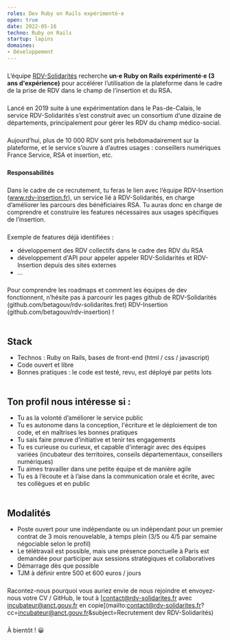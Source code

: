 ```yaml
---
roles: Dev Ruby on Rails expérimenté·e
open: true
date: 2022-05-16
techno: Ruby on Rails
startup: lapins
domaines:
- Développement
---
```


L’équipe [RDV-Solidarités]((https://beta.gouv.fr/startups/lapins.html)) recherche **un·e Ruby on Rails expérimenté·e (3 ans d'expérience)** pour accélérer l’utilisation de la plateforme dans le cadre de la prise de RDV dans le champ de l’insertion et du RSA.

Lancé en 2019 suite à une expérimentation dans le Pas-de-Calais, le service RDV-Solidarités s’est construit avec un consortium d’une dizaine de départements, principalement pour gérer les RDV du champ médico-social.

Aujourd’hui, plus de 10 000 RDV sont pris hebdomadairement sur la plateforme, et le service s’ouvre à d’autres usages : conseillers numériques France Service, RSA et insertion, etc.

**Responsabilités**

Dans le cadre de ce recrutement, tu feras le lien avec l’équipe RDV-Insertion (www.rdv-insertion.fr), un service lié à RDV-Solidarités, en charge d’améliorer les parcours des bénéficiaires RSA. Tu auras donc en charge de comprendre et construire les features nécessaires aux usages spécifiques de l’insertion.

Exemple de features déjà identifiées : 
- développement des RDV collectifs dans le cadre des RDV du RSA
- développement d'API pour appeler appeler RDV-Solidarités et RDV-Insertion depuis des sites externes
- ...

Pour comprendre les roadmaps et comment les équipes de dev fonctionnent, n’hésite pas à parcourir les pages github de RDV-Solidarités (github.com/betagouv/rdv-solidarites.fret) RDV-Insertion (github.com/betagouv/rdv-insertion) !

## Stack

- Technos : Ruby on Rails, bases de front-end (html / css / javascript)
- Code ouvert et libre
- Bonnes pratiques : le code est testé, revu, est déployé par petits lots


## Ton profil nous intéresse si :

- Tu as la volonté d’améliorer le service public
- Tu es autonome dans la conception, l'écriture et le déploiement de ton code, et en maîtrises les bonnes pratiques
- Tu sais faire preuve d’initiative et tenir tes engagements
- Tu es curieuse ou curieux, et capable d'interagir avec des équipes variées (incubateur des territoires, conseils départementaux, conseillers numériques)
- Tu aimes travailler dans une petite équipe et de manière agile
- Tu es à l’écoute et à l’aise dans la communication orale et écrite, avec tes collègues et en public

## Modalités

- Poste ouvert pour une indépendante ou un indépendant pour un premier contrat de 3 mois renouvelable, à temps plein (3/5 ou 4/5 par semaine négociable selon le profil)
- Le télétravail est possible, mais une présence ponctuelle à Paris est demandée pour participer aux sessions stratégiques et collaboratives
- Démarrage dès que possible
- TJM à définir entre 500 et 600 euros / jours

Racontez-nous pourquoi vous auriez envie de nous rejoindre et envoyez-nous votre CV / GitHub, le tout à [contact@rdv-solidarites.fr avec incubateur@anct.gouv.fr en copie](mailto:contact@rdv-solidarites.fr?cc=incubateur@anct.gouv.fr&subject=Recrutement dev RDV-Solidarités)

À bientôt ! 😀


<!--more-->

<style type="text/css">
p {
      margin: 1.5rem 0 0 0;
}

h2, h3 {
      margin: 3rem 0 1rem 0;
}
</style>




